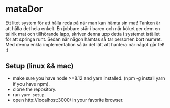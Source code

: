 # mataDor
Ett litet system för att hålla reda på när man kan hämta sin mat! Tanken är att hålla det hela enkelt. En jobbare står i baren och när köket ger dem en tallrik mat och tillhörande lapp, skriver denna upp detta i systemet istället för att springa runt. Sedan när någon hämtas så tar personen bort numret. Med denna enkla implementation så är det lätt att hantera när något går fel! :) 

## Setup (linux && mac)
- make sure you have node >=8.12 and yarn installed. (npm -g install yarn if you have npm).
- clone the repository.
- run `yarn setup`.
- open http://localhost:3000/ in your favorite browser.

